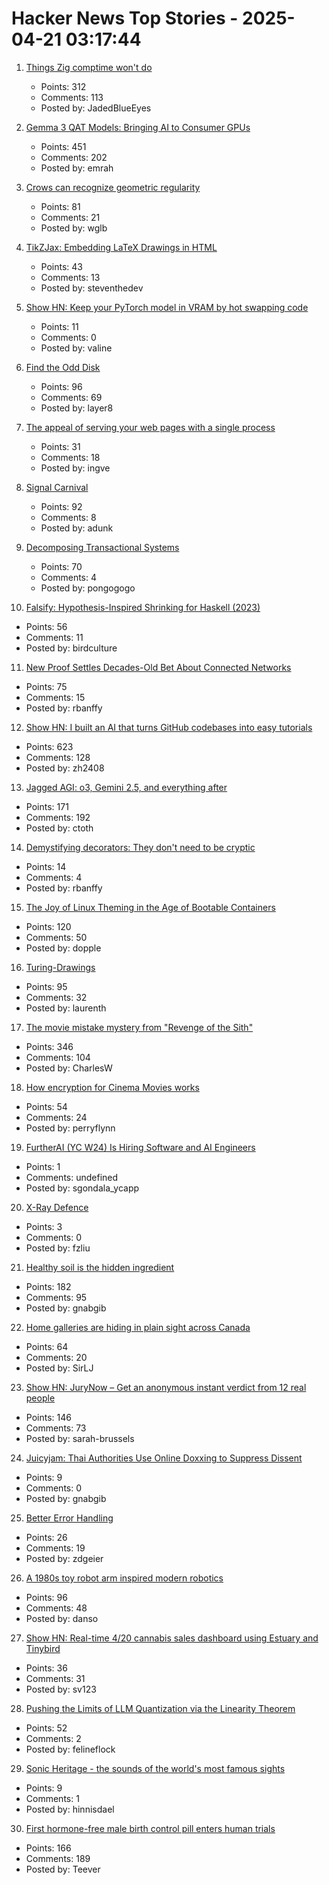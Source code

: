 # Hacker News Top Stories - 2025-04-21 03:17:44

1. [Things Zig comptime won't do](https://matklad.github.io/2025/04/19/things-zig-comptime-wont-do.html)
   - Points: 312
   - Comments: 113
   - Posted by: JadedBlueEyes

2. [Gemma 3 QAT Models: Bringing AI to Consumer GPUs](https://developers.googleblog.com/en/gemma-3-quantized-aware-trained-state-of-the-art-ai-to-consumer-gpus/)
   - Points: 451
   - Comments: 202
   - Posted by: emrah

3. [Crows can recognize geometric regularity](https://phys.org/news/2025-04-crows-geometric-regularity.html)
   - Points: 81
   - Comments: 21
   - Posted by: wglb

4. [TikZJax: Embedding LaTeX Drawings in HTML](https://tikzjax.com/)
   - Points: 43
   - Comments: 13
   - Posted by: steventhedev

5. [Show HN: Keep your PyTorch model in VRAM by hot swapping code](https://github.com/valine/training-hot-swap/)
   - Points: 11
   - Comments: 0
   - Posted by: valine

6. [Find the Odd Disk](https://colors2.alessandroroussel.com/)
   - Points: 96
   - Comments: 69
   - Posted by: layer8

7. [The appeal of serving your web pages with a single process](https://utcc.utoronto.ca/~cks/space/blog/web/SingleProcessServingAppeal)
   - Points: 31
   - Comments: 18
   - Posted by: ingve

8. [Signal Carnival](https://www.quiss.org/signal_carnival/)
   - Points: 92
   - Comments: 8
   - Posted by: adunk

9. [Decomposing Transactional Systems](https://transactional.blog/blog/2025-decomposing-transactional-systems)
   - Points: 70
   - Comments: 4
   - Posted by: pongogogo

10. [Falsify: Hypothesis-Inspired Shrinking for Haskell (2023)](https://www.well-typed.com/blog/2023/04/falsify/)
   - Points: 56
   - Comments: 11
   - Posted by: birdculture

11. [New Proof Settles Decades-Old Bet About Connected Networks](https://www.quantamagazine.org/new-proof-settles-decades-old-bet-about-connected-networks-20250418/)
   - Points: 75
   - Comments: 15
   - Posted by: rbanffy

12. [Show HN: I built an AI that turns GitHub codebases into easy tutorials](https://github.com/The-Pocket/Tutorial-Codebase-Knowledge)
   - Points: 623
   - Comments: 128
   - Posted by: zh2408

13. [Jagged AGI: o3, Gemini 2.5, and everything after](https://www.oneusefulthing.org/p/on-jagged-agi-o3-gemini-25-and-everything)
   - Points: 171
   - Comments: 192
   - Posted by: ctoth

14. [Demystifying decorators: They don't need to be cryptic](https://www.thepythoncodingstack.com/p/demystifying-python-decorators)
   - Points: 14
   - Comments: 4
   - Posted by: rbanffy

15. [The Joy of Linux Theming in the Age of Bootable Containers](https://blues.win/posts/joy-of-linux-theming/)
   - Points: 120
   - Comments: 50
   - Posted by: dopple

16. [Turing-Drawings](https://github.com/maximecb/Turing-Drawings)
   - Points: 95
   - Comments: 32
   - Posted by: laurenth

17. [The movie mistake mystery from "Revenge of the Sith"](https://fxrant.blogspot.com/2025/04/the-movie-mistake-mystery-from-revenge.html)
   - Points: 346
   - Comments: 104
   - Posted by: CharlesW

18. [How encryption for Cinema Movies works](https://serverless.industries/2024/05/31/digital-cinema.en.html)
   - Points: 54
   - Comments: 24
   - Posted by: perryflynn

19. [FurtherAI (YC W24) Is Hiring Software and AI Engineers](https://www.ycombinator.com/companies/furtherai/jobs)
   - Points: 1
   - Comments: undefined
   - Posted by: sgondala_ycapp

20. [X-Ray Defence](https://lichess.org/@/Mcie/blog/x-ray-defence-hidden-resource-sudden-lifeline/HERaZrZg)
   - Points: 3
   - Comments: 0
   - Posted by: fzliu

21. [Healthy soil is the hidden ingredient](https://www.nature.com/articles/d41586-025-01026-x)
   - Points: 182
   - Comments: 95
   - Posted by: gnabgib

22. [Home galleries are hiding in plain sight across Canada](https://www.cbc.ca/arts/home-galleries-are-hiding-in-plain-sight-across-canada-1.7503886)
   - Points: 64
   - Comments: 20
   - Posted by: SirLJ

23. [Show HN: JuryNow – Get an anonymous instant verdict from 12 real people](https://jurynow.app/)
   - Points: 146
   - Comments: 73
   - Posted by: sarah-brussels

24. [Juicyjam: Thai Authorities Use Online Doxxing to Suppress Dissent](https://citizenlab.ca/2025/04/how-thai-authorities-use-online-doxxing-to-suppress-dissent/)
   - Points: 9
   - Comments: 0
   - Posted by: gnabgib

25. [Better Error Handling](https://meowbark.dev/Better-error-handling)
   - Points: 26
   - Comments: 19
   - Posted by: zdgeier

26. [A 1980s toy robot arm inspired modern robotics](https://www.technologyreview.com/2025/04/17/1114456/toy-armatron-modern-robotics-ai-nostalgia/)
   - Points: 96
   - Comments: 48
   - Posted by: danso

27. [Show HN: Real-time 4/20 cannabis sales dashboard using Estuary and Tinybird](https://420.headset.io)
   - Points: 36
   - Comments: 31
   - Posted by: sv123

28. [Pushing the Limits of LLM Quantization via the Linearity Theorem](https://arxiv.org/abs/2411.17525)
   - Points: 52
   - Comments: 2
   - Posted by: felineflock

29. [Sonic Heritage - the sounds of the world's most famous sights](https://citiesandmemory.com/heritage/)
   - Points: 9
   - Comments: 1
   - Posted by: hinnisdael

30. [First hormone-free male birth control pill enters human trials](https://scitechdaily.com/99-effective-first-hormone-free-male-birth-control-pill-enters-human-trials/)
   - Points: 166
   - Comments: 189
   - Posted by: Teever

